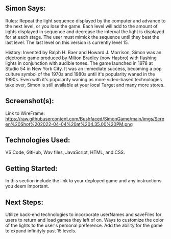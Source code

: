 ## Simon Says:

Rules: Repeat the light sequence displayed by the computer and advance to the next level, or you lose the game. Each level will add to the amount of lights displayed in sequence and decrease the interval the light is displayed for at each stage. The user must mimick the sequence until they beat the last level. The last level on this version is currently level 15.

History: Invented by Ralph H. Baer and Howard J. Morrison, Simon was an electronic game produced by Milton Bradley (now Hasbro) with flashing lights in conjunction with audible tones. The game launched in 1978 at Studio 54 in New York City. It was an immediate success, becoming a pop culture symbol of the 1970s and 1980s until it's popularity waned in the 1990s. Even with it's popularity waning as more video-based technologies take over, Simon is still available at your local Target and many more stores.

## Screenshot(s): 
Link to WireFrame: https://raw.githubusercontent.com/Bushfaced/SimonGame/main/imgs/Screen%20Shot%202022-04-04%20at%204.35.00%20PM.png

## Technologies Used: 
VS Code, GitHub, Wav files, JavaScript, HTML, and CSS. 

## Getting Started: 
In this section include the link to your deployed game and any instructions you deem important.

## Next Steps: 
Utilize back-end technologies to incorporate userNames and saveFiles for users to return and load games they left of on. Ways to customize the color of the lights to the user's personal preference. Add the ability for the game to expand infinityly past 15 levels.

